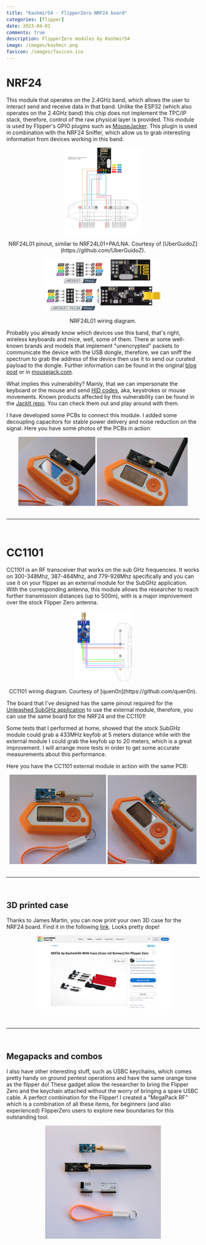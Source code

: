 ```yaml
---
title: "Kashmir54 - FlipperZero NRF24 board"
categories: [flipper]
date: 2023-04-01
comments: true
description: FlipperZero modules by Kashmir54
image: /images/kashmir.png
favicon: /images/favicon.ico
---
```


# NRF24

This module that operates on the 2.4GHz band, which allows the user to interact send and receive data in that band. Unlike the ESP32 (which also operates on the 2.4GHz band) this chip does not implement the TPC/IP stack, therefore, control of the raw physical layer is provided. This module is used by Flipper's GPIO plugins such as [MouseJacker](https://github.com/RogueMaster/flipperzero-firmware-wPlugins/blob/420/documentation/NRF24.md). This plugin is used in combination with the NRF24 Sniffer, which allow us to grab interesting information from devices working in this band.

<p align="center">
  <img class="schema" src="/images/flipper/nrf24_dia.png" width="40%"/>
</p>
<div align="center">
NRF24L01 pinout, similar to NRF24L01+PA/LNA. Courtesy of [UberGuidoZ](https://github.com/UberGuidoZ).
</div>

<p align="center">
  <img src="/images/flipper/nrf24_sch.png" width="60%"/>
</p>
<div align="center">
NRF24L01 wiring diagram.
</div>

Probably you already know which devices use this band, that's right, wireless keyboards and mice, well, some of them. There ar some well-known brands and models that implement "unencrypted" packets to communicate the device with the USB dongle, therefore, we can sniff the spectrum to grab the address of the device then use it to send our curated payload to the dongle. Further information can be found in the original [blog post](http://travisgoodspeed.blogspot.com/2011/02/promiscuity-is-nrf24l01s-duty.html) or in [mousejack.com](https://www.mousejack.com/).

What implies this vulnerability? Mainly, that we can impersonate the keyboard or the mouse and send [HID codes](https://gist.github.com/MightyPork/6da26e382a7ad91b5496ee55fdc73db2), aka, keystrokes or mouse movements. Known products affected by this vulnerability can be found in the [JackIt repo](https://github.com/insecurityofthings/jackit). You can check them out and play around with them.

I have developed some PCBs to connect this module. I added some decoupling capacitors for stable power delivery and noise reduction on the signal. Here you have some photos of the PCBs in action:


<div display="grid" align="center">
  <img src="/images/flipper/nrf24.jpg" width="40%"/>
  <img src="/images/flipper/nrf24_1.jpg" width="47%"/>
</div>

<br>

---

<br>

# CC1101

CC1101 is an RF transceiver that works on the sub GHz frequencies. It works on 300-348Mhz, 387-464Mhz, and 779-928Mhz specifically and you can use it on  your flipper as an external module for the SubGHz application. With the corresponding antenna, this module allows the researcher to reach further transmission distances (up to 500m), with is a major improvement over the stock Flipper Zero antenna. 


<p align="center">
  <img class="schema" src="/images/flipper/cc1101_pinout.png" width="30%"/>
</p>
<div align="center">
CC1101 wiring diagram. Courtesy of [quen0n](https://github.com/quen0n).
</div>

The board that I've designed has the same pinout required for the [Unleashed SubGHz application](https://github.com/quen0n/flipperzero-ext-cc1101) to use the external module, therefore, you can use the same board for the NRF24 and the CC1101! 

Some tests that I performed at home, showed that the stock SubGHz module could grab a 433MHz keyfob at 5 meters distance while with the external module I could grab the keyfob up to 20 meters, which is a great improvement. I will arrange more tests in order to get some accurate measurements about this performance.

Here you have the CC1101 external module in action with the same PCB:

<div display="grid" align="center">
  <img src="/images/flipper/cc1101.jpg" width="50%"/>
  <img src="/images/flipper/cc1101_1.jpg" width="46%"/>
</div>

<br>

---

<br>

## 3D printed case

Thanks to James Martin, you can now print your own 3D case for the NRF24 board. Find it in the following [link](https://www.tinkercad.com/things/4Re4xlWwcfE-nrf24-by-kashmir54-with-case-uses-m2-screws). Looks pretty dope!

<p align="center">
  <img src="/images/flipper/nrf24_case.png" width="70%"/>
</p>

<br>

---

<br>

## Megapacks and combos

I also have other interesting stuff, such as USBC keychains, which comes pretty handy on ground pentest operations and have the same orange tone as the flipper do! These gadget allow the researcher to bring the Flipper Zero and the keychain attached without the worry of bringing a spare USBC cable. A perfect combination for the Flipper! I created a "MegaPack RF" which is a combination of all these items, for beginners (and also experienced) FlipperZero users to explore new boundaries for this outstanding tool. 

<p align="center">
  <img src="/images/flipper/megapack_rf.jpg" width="60%"/>
</p>